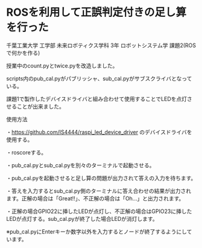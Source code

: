 # ROSを利用して正誤判定付きの足し算を行った

千葉工業大学 工学部 未来ロボティクス学科 3年 ロボットシステム学 課題2(ROSで何かを作る)

授業中のcount.pyとtwice.pyを改造しました。

scripts内のpub_cal.pyがパブリッシャ、sub_cal.pyがサブスクライバとなっている。

課題1で製作したデバイスドライバと組み合わせて使用することでLEDを点灯させることが出来ました。

使用方法

・https://github.com/IS4444/raspi_led_device_driver のデバイスドライバを使用する。

・roscoreする。

・pub_cal.pyとsub_cal.pyを別々のターミナルで起動させる。

・pub_cal.pyを起動させると足し算の問題が出力されて答えの入力を待ちます。

・答えを入力するとsub_cal.py側のターミナルに答え合わせの結果が出力されます。正解の場合は「Great!!」、不正解の場合は「Oh...」と出力されます。

・正解の場合GPIO22に挿したLEDが点灯し、不正解の場合はGPIO23に挿したLEDが点灯する。sub_cal.pyが終了した場合LEDが消灯します。

※pub_cal.pyにEnterキーか数字以外を入力するとノードが終了するようにしています。

